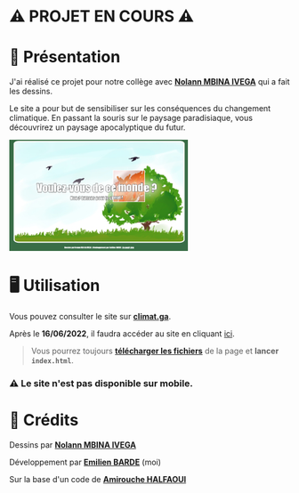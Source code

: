 # ⚠️ PROJET EN COURS ⚠️

# 📖 Présentation
J'ai réalisé ce projet pour notre collège avec [**Nolann MBINA IVEGA**](https://github.com/Emilien-B/Climat#-cr%C3%A9dits) qui a fait les dessins. 

Le site a pour but de sensibiliser sur les conséquences du changement climatique.
En passant la souris sur le paysage paradisiaque, vous découvrirez un paysage apocalyptique du futur.

<img id="image" src="ex.png" class="image" style="float: center; height:200px">

# 🖥 Utilisation

Vous pouvez consulter le site sur [**climat.ga**](https://climat.ga).

Après le **16/06/2022**, il faudra accéder au site en cliquant [ici](https://emilien-b.github.io/Climat/).

>Vous pourrez toujours [**télécharger les fichiers**](https://github.com/Emilien-B/Climat/archive/refs/heads/main.zip) de la page et **lancer `index.html`**.

### ⚠️ Le site n'est pas disponible sur mobile.

# 📝 Crédits

Dessins par [**Nolann MBINA IVEGA**](https://www.instagram.com/chizunokichichi/)

Développement par [**Emilien BARDE**](https://twitter.com/emilien_barde) (moi)

Sur la base d'un code de [**Amirouche HALFAOUI**](https://github.com/amihalfa)
